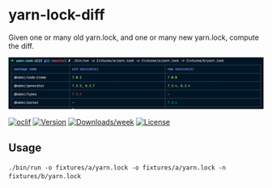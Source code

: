 # yarn-lock-diff

Given one or many old yarn.lock, and one or many new yarn.lock, compute the diff.

![screenshot](./screenshot.png)

[![oclif](https://img.shields.io/badge/cli-oclif-brightgreen.svg)](https://oclif.io)
[![Version](https://img.shields.io/npm/v/yarn-lock-diff.svg)](https://npmjs.org/package/yarn-lock-diff)
[![Downloads/week](https://img.shields.io/npm/dw/yarn-lock-diff.svg)](https://npmjs.org/package/yarn-lock-diff)
[![License](https://img.shields.io/npm/l/yarn-lock-diff.svg)](https://github.com/tychota/yarn-lock-diff/blob/master/package.json)

## Usage

`./bin/run -o fixtures/a/yarn.lock -o fixtures/a/yarn.lock -n fixtures/b/yarn.lock`
